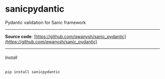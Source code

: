 # sanicpydantic
Pydantic validation for Sanic framework

---

**Source code**: [https://github.com/qwanysh/sanic_pydantic](https://github.com/qwanysh/sanic_pydantic)

---

###### Install
```bash
pip install sanicpydantic
```
